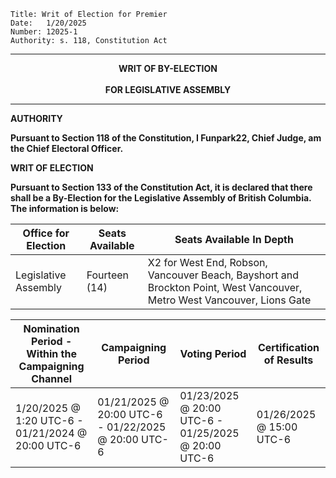 
	Title: Writ of Election for Premier
	Date:	1/20/2025
	Number:	12025-1
	Authority: s. 118, Constitution Act

------

<p align="center"><b>
			    	WRIT OF BY-ELECTION
<br><br>		FOR LEGISLATIVE ASSEMBLY

------

**AUTHORITY**

Pursuant to Section 118 of the Constitution, I Funpark22, Chief Judge, am the Chief Electoral Officer. 

**WRIT OF ELECTION**

Pursuant to Section 133 of the Constitution Act, it is declared that there shall be a By-Election for the Legislative Assembly of British Columbia. The information is below:

| Office for Election | Seats Available      |                                             Seats Available In Depth                                                   |
| ------------------- | ---------------------|------------------------------------------------------------------------------------------------------------------------|
| Legislative Assembly|    Fourteen (14)     | X2 for West End, Robson, Vancouver Beach, Bayshort and Brockton Point, West Vancouver, Metro West Vancouver, Lions Gate| 

| Nomination Period - Within the Campaigning Channel   |  Campaigning Period                                 | Voting Period                                       | Certification of Results |
| ---------------------------------------------------- | --------------------------------------------------- | --------------------------------------------------- | ------------------------ |
| 1/20/2025 @ 1:20 UTC-6 - 01/21/2024 @ 20:00 UTC-6    | 01/21/2025 @ 20:00 UTC-6 - 01/22/2025 @ 20:00 UTC-6 | 01/23/2025 @ 20:00 UTC-6 - 01/25/2025 @ 20:00 UTC-6 | 01/26/2025 @ 15:00 UTC-6 |

